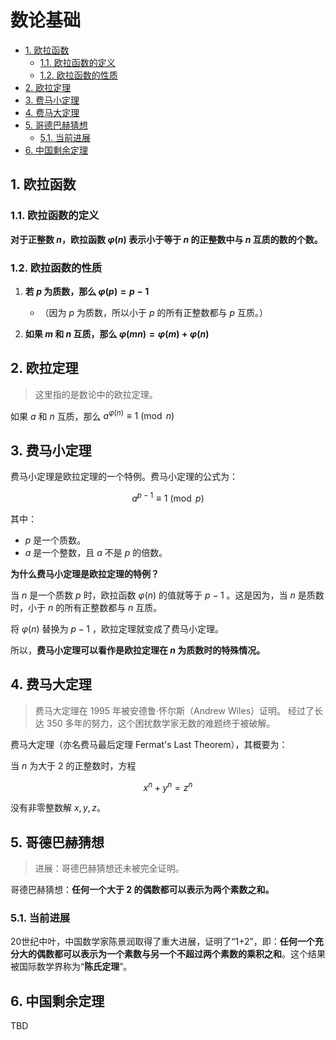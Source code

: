 # 数论基础<!-- omit in toc -->

- [1. 欧拉函数](#1-欧拉函数)
  - [1.1. 欧拉函数的定义](#11-欧拉函数的定义)
  - [1.2. 欧拉函数的性质](#12-欧拉函数的性质)
- [2. 欧拉定理](#2-欧拉定理)
- [3. 费马小定理](#3-费马小定理)
- [4. 费马大定理](#4-费马大定理)
- [5. 哥德巴赫猜想](#5-哥德巴赫猜想)
  - [5.1. 当前进展](#51-当前进展)
- [6. 中国剩余定理](#6-中国剩余定理)

## 1. 欧拉函数

### 1.1. 欧拉函数的定义

**对于正整数 $n$，欧拉函数 $\varphi(n)$ 表示小于等于 $n$ 的正整数中与 $n$ 互质的数的个数。**

### 1.2. 欧拉函数的性质

1. **若 $p$ 为质数，那么 $\varphi(p) = p-1$**

   - （因为 $p$ 为质数，所以小于 $p$ 的所有正整数都与 $p$ 互质。）

2. **如果 $m$ 和 $n$ 互质，那么 $\varphi(mn) = \varphi(m) + \varphi(n)$**

## 2. 欧拉定理

> 这里指的是数论中的欧拉定理。

如果 $a$ 和 $n$ 互质，那么 $a^{\varphi(n)} \equiv 1 \pmod{n}$

## 3. 费马小定理

费马小定理是欧拉定理的一个特例。费马小定理的公式为：

$$
a^{p-1} \equiv 1 \pmod{p}
$$

其中：

- $p$ 是一个质数。
- $a$ 是一个整数，且 $a$ 不是 $p$ 的倍数。

**为什么费马小定理是欧拉定理的特例？**

当 $n$ 是一个质数 $p$ 时，欧拉函数 ${\varphi(n)}$ 的值就等于 $p-1$ 。这是因为，当 $n$ 是质数时，小于 $n$ 的所有正整数都与 $n$ 互质。

将 ${\varphi(n)}$ 替换为 $p-1$ ，欧拉定理就变成了费马小定理。

所以，**费马小定理可以看作是欧拉定理在 $n$ 为质数时的特殊情况。**

## 4. 费马大定理

> 费马大定理在 1995 年被安德鲁·怀尔斯（Andrew Wiles）证明。 经过了长达 350 多年的努力，这个困扰数学家无数的难题终于被破解。

费马大定理（亦名费马最后定理 Fermat's Last Theorem），其概要为：

当 $n$ 为大于 $2$ 的正整数时，方程

$$
x^n + y^n = z^n
$$

没有非零整数解 $x, y, z$。

## 5. 哥德巴赫猜想

> 进展：哥德巴赫猜想还未被完全证明。

哥德巴赫猜想：**任何一个大于 2 的偶数都可以表示为两个素数之和。**

### 5.1. 当前进展

20世纪中叶，中国数学家陈景润取得了重大进展，证明了“1+2”，即：**任何一个充分大的偶数都可以表示为一个素数与另一个不超过两个素数的乘积之和**。这个结果被国际数学界称为“**陈氏定理**”。

## 6. 中国剩余定理

TBD
